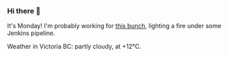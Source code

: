 ### Hi there :wave:

It's Monday! I'm probably working for [this bunch](https://github.com/kohofinancial), lighting a fire under some Jenkins pipeline.

Weather in Victoria BC: partly cloudy, at +12°C.
